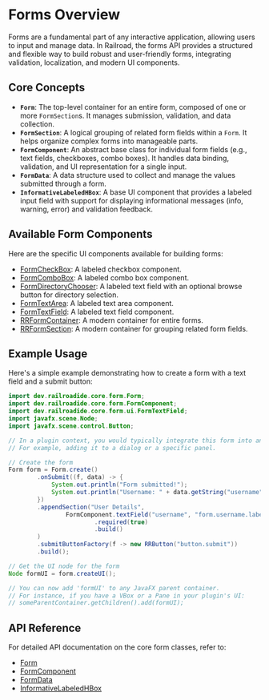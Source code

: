 # Forms Overview

Forms are a fundamental part of any interactive application, allowing users to input and manage data. In Railroad, the forms API provides a structured and flexible way to build robust and user-friendly forms, integrating validation, localization, and modern UI components.

## Core Concepts

- **`Form`**: The top-level container for an entire form, composed of one or more `FormSection`s. It manages submission, validation, and data collection.
- **`FormSection`**: A logical grouping of related form fields within a `Form`. It helps organize complex forms into manageable parts.
- **`FormComponent`**: An abstract base class for individual form fields (e.g., text fields, checkboxes, combo boxes). It handles data binding, validation, and UI representation for a single input.
- **`FormData`**: A data structure used to collect and manage the values submitted through a form.
- **`InformativeLabeledHBox`**: A base UI component that provides a labeled input field with support for displaying informational messages (info, warning, error) and validation feedback.

## Available Form Components

Here are the specific UI components available for building forms:

- [FormCheckBox](./form-check-box.md): A labeled checkbox component.
- [FormComboBox](./form-combo-box.md): A labeled combo box component.
- [FormDirectoryChooser](./form-directory-chooser.md): A labeled text field with an optional browse button for directory selection.
- [FormTextArea](./form-text-area.md): A labeled text area component.
- [FormTextField](./form-text-field.md): A labeled text field component.
- [RRFormContainer](./rr-form-container.md): A modern container for entire forms.
- [RRFormSection](./rr-form-section.md): A modern container for grouping related form fields.

## Example Usage

Here's a simple example demonstrating how to create a form with a text field and a submit button:

```java
import dev.railroadide.core.form.Form;
import dev.railroadide.core.form.FormComponent;
import dev.railroadide.core.form.ui.FormTextField;
import javafx.scene.Node;
import javafx.scene.control.Button;

// In a plugin context, you would typically integrate this form into an existing UI.
// For example, adding it to a dialog or a specific panel.

// Create the form
Form form = Form.create()
        .onSubmit((f, data) -> {
            System.out.println("Form submitted!");
            System.out.println("Username: " + data.getString("username"));
        })
        .appendSection("User Details",
                FormComponent.textField("username", "form.username.label")
                        .required(true)
                        .build()
        )
        .submitButtonFactory(f -> new RRButton("button.submit"))
        .build();

// Get the UI node for the form
Node formUI = form.createUI();

// You can now add 'formUI' to any JavaFX parent container.
// For instance, if you have a VBox or a Pane in your plugin's UI:
// someParentContainer.getChildren().add(formUI);
```

## API Reference

For detailed API documentation on the core form classes, refer to:

- [Form](./form.md)
- [FormComponent](./form-component.md)
- [FormData](./form-data.md)
- [InformativeLabeledHBox](./informative-labeled-h-box.md)
